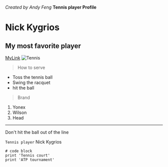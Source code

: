 *Created by Andy Feng*
**Tennis player Profile**
# Nick Kygrios 
## My most favorite player 
[MyLink](https://github.com/AndyFeng233/cse15l-lab-reports/edit/main/Andy.md) 
![Tennis](https://static01.nyt.com/images/2022/03/30/multimedia/30tennis-smash6/30tennis-smash6-mobileMasterAt3x-v2.jpg)
>How to serve 
* Toss the tennis ball
* Swing the racquet 
* hit the ball 

>Brand
1. Yonex 
2. Wilson
3. Head

---
Don't hit the ball out of the line 

`Tennis player` Nick Kygrios 

```
# code block
print 'Tennis court'
print 'ATP tournament'
```
